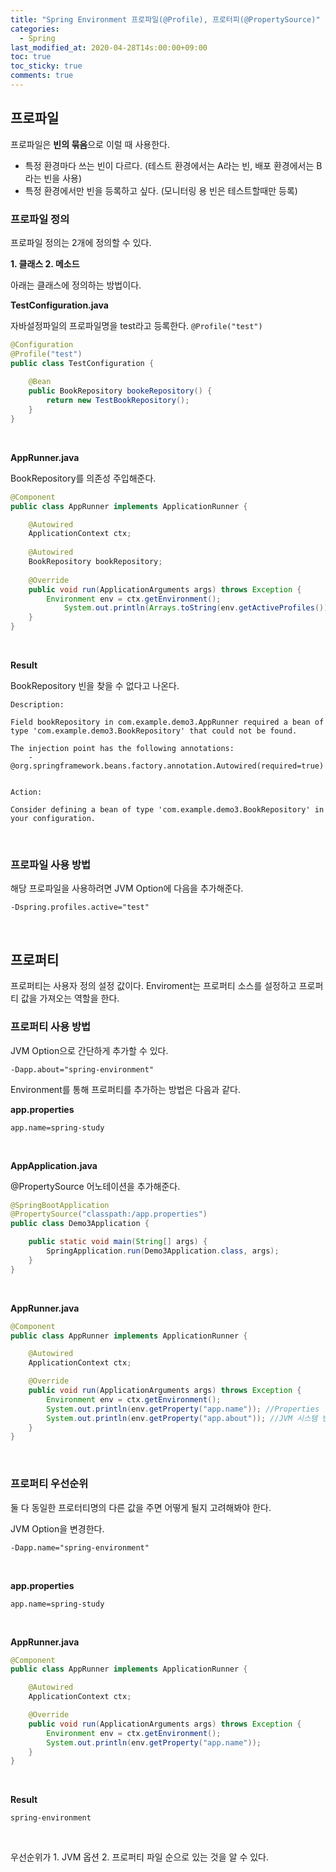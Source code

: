 ```yaml
---
title: "Spring Environment 프로파일(@Profile), 프로터피(@PropertySource)"
categories:
  - Spring
last_modified_at: 2020-04-28T14s:00:00+09:00
toc: true
toc_sticky: true
comments: true
---
```


## 프로파일

프로파일은 **빈의 묶음**으로 이럴 때 사용한다.

- 특정 환경마다 쓰는 빈이 다르다. (테스트 환경에서는 A라는 빈, 배포 환경에서는 B라는 빈을 사용)
- 특정 환경에서만 빈을 등록하고 싶다. (모니터링 용 빈은 테스트할때만 등록)



### 프로파일 정의

프로파일 정의는 2개에 정의할 수 있다.    

**1. 클래스 2. 메소드**     

아래는 클래스에 정의하는 방법이다.    



**TestConfiguration.java**

자바설정파일의 프로파일명을 test라고 등록한다. ``@Profile("test")``    

```java
@Configuration
@Profile("test")
public class TestConfiguration {
	
	@Bean
	public BookRepository bookeRepository() {
		return new TestBookRepository();
	}
}

```

<br/>

**AppRunner.java**

BookRepository를 의존성 주입해준다.

```java
@Component
public class AppRunner implements ApplicationRunner {

	@Autowired
	ApplicationContext ctx;
	
	@Autowired
	BookRepository bookRepository;
	
	@Override
	public void run(ApplicationArguments args) throws Exception {
		Environment env = ctx.getEnvironment();
			System.out.println(Arrays.toString(env.getActiveProfiles()));
	}	
}
```

<br/>

**Result**

BookRepository 빈을 찾을 수 없다고 나온다.

```text
Description:

Field bookRepository in com.example.demo3.AppRunner required a bean of type 'com.example.demo3.BookRepository' that could not be found.

The injection point has the following annotations:
	- @org.springframework.beans.factory.annotation.Autowired(required=true)


Action:

Consider defining a bean of type 'com.example.demo3.BookRepository' in your configuration.

```

<br/>

### 프로파일 사용 방법

해당 프로파일을 사용하려면 JVM Option에 다음을 추가해준다.

`-Dspring.profiles.active="test"`

<br/>



## 프로퍼티

프로퍼티는 사용자 정의 설정 값이다. Enviroment는 프로퍼티 소스를 설정하고 프로퍼티 값을 가져오는 역할을 한다.    

### 프로퍼티 사용 방법

JVM Option으로 간단하게 추가할 수 있다.

`-Dapp.about="spring-environment"`

Environment를 통해 프로퍼티를 추가하는 방법은 다음과 같다.

**app.properties**

```properties
app.name=spring-study
```

<br/>

**AppApplication.java**

@PropertySource 어노테이션을 추가해준다.

```java
@SpringBootApplication
@PropertySource("classpath:/app.properties")
public class Demo3Application {

	public static void main(String[] args) {
		SpringApplication.run(Demo3Application.class, args);
	}
}
```

<br/>

**AppRunner.java**

```java
@Component
public class AppRunner implements ApplicationRunner {

	@Autowired
	ApplicationContext ctx;

	@Override
	public void run(ApplicationArguments args) throws Exception {
		Environment env = ctx.getEnvironment();
        System.out.println(env.getProperty("app.name")); //Properties
		System.out.println(env.getProperty("app.about")); //JVM 시스템 변수
	}	
}
```

<br/>

### 프로퍼티 우선순위

둘 다 동일한 프로터티명의 다른 값을 주면 어떻게 될지 고려해봐야 한다.

JVM Option을 변경한다.     

`-Dapp.name="spring-environment"`

<br/>

**app.properties**

```properties
app.name=spring-study
```

<br/>

**AppRunner.java**

```java
@Component
public class AppRunner implements ApplicationRunner {

	@Autowired
	ApplicationContext ctx;

	@Override
	public void run(ApplicationArguments args) throws Exception {
		Environment env = ctx.getEnvironment();
        System.out.println(env.getProperty("app.name"));
	}	
}
```

<br/>

**Result**

```text
spring-environment
```

<br/>

우선순위가 1. JVM 옵션 2. 프로퍼티 파일 순으로 있는 것을 알 수 있다.

